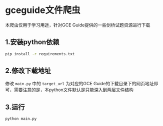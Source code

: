 # gceguide文件爬虫

本爬虫仅用于学习用途，针对GCE Guide提供的一些剑桥试题资源进行下载

## 1.安装python依赖
```bash
pip install -r requirements.txt
```

## 2.修改下载地址
修改 `main.py` 中的 `target_url` 为对应的GCE Guide的下载目录下的网页地址即可，需要注意的是，本python文件默认是只能深入到两层文件结构

## 3.运行
```bash
python main.py
```